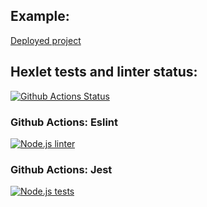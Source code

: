 ## Example:
[Deployed project](https://secure-citadel-11975.herokuapp.com/ "Click me")
## Hexlet tests and linter status:
[![Github Actions Status](https://github.com/hexlet-components/projects-frontend-l4-server/workflows/Node%20CI/badge.svg)](https://github.com/hexlet-components/projects-frontend-l4-server/actions)
### Github Actions: Eslint
[![Node.js linter](https://github.com/botirk/frontend-project-lvl4/actions/workflows/node.js%20lint.yml/badge.svg)](https://github.com/botirk/frontend-project-lvl4/actions/workflows/node.js%20lint.yml)
### Github Actions: Jest
[![Node.js tests](https://github.com/botirk/frontend-project-lvl4/actions/workflows/node.js%20tests.yml/badge.svg)](https://github.com/botirk/frontend-project-lvl4/actions/workflows/node.js%20tests.yml)




